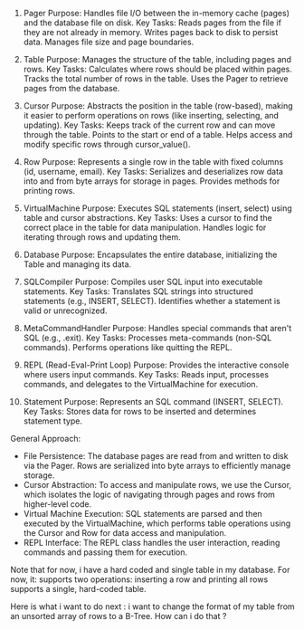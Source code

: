 1. Pager
Purpose: 
    Handles file I/O between the in-memory cache (pages) and the database file on disk.
Key Tasks:
    Reads pages from the file if they are not already in memory.
    Writes pages back to disk to persist data.
    Manages file size and page boundaries.


2. Table
Purpose: 
    Manages the structure of the table, including pages and rows.
Key Tasks:
    Calculates where rows should be placed within pages.
    Tracks the total number of rows in the table.
    Uses the Pager to retrieve pages from the database.


3. Cursor
Purpose: 
    Abstracts the position in the table (row-based), making it easier to perform operations on rows (like inserting, selecting, and updating).
Key Tasks:
    Keeps track of the current row and can move through the table.
    Points to the start or end of a table.
    Helps access and modify specific rows through cursor_value().


4. Row
Purpose: 
    Represents a single row in the table with fixed columns (id, username, email).
Key Tasks:
    Serializes and deserializes row data into and from byte arrays for storage in pages.
    Provides methods for printing rows.


5. VirtualMachine
Purpose: 
    Executes SQL statements (insert, select) using table and cursor abstractions.
Key Tasks:
    Uses a cursor to find the correct place in the table for data manipulation.
    Handles logic for iterating through rows and updating them.


6. Database
Purpose: 
    Encapsulates the entire database, initializing the Table and managing its data.


7. SQLCompiler
Purpose: 
    Compiles user SQL input into executable statements.
Key Tasks:
    Translates SQL strings into structured statements (e.g., INSERT, SELECT).
    Identifies whether a statement is valid or unrecognized.


8. MetaCommandHandler
Purpose: 
    Handles special commands that aren't SQL (e.g., .exit).
Key Tasks:
    Processes meta-commands (non-SQL commands).
    Performs operations like quitting the REPL.


9. REPL (Read-Eval-Print Loop)
Purpose: 
    Provides the interactive console where users input commands.
Key Tasks:
    Reads input, processes commands, and delegates to the VirtualMachine for execution.


10. Statement
Purpose: 
    Represents an SQL command (INSERT, SELECT).
Key Tasks:
    Stores data for rows to be inserted and determines statement type.


General Approach:
- File Persistence: 
    The database pages are read from and written to disk via the Pager. Rows are serialized into byte arrays to efficiently manage storage.
- Cursor Abstraction: 
    To access and manipulate rows, we use the Cursor, which isolates the logic of navigating through pages and rows from higher-level code.
- Virtual Machine Execution: 
    SQL statements are parsed and then executed by the VirtualMachine, which performs table operations using the Cursor and Row for data access and manipulation.
- REPL Interface: 
    The REPL class handles the user interaction, reading commands and passing them for execution.

Note that for now, i have a hard coded and single table in my database. For now, it:
supports two operations: inserting a row and printing all rows
supports a single, hard-coded table.

Here is what i want to do next : i want to change the format of my table from an unsorted array of rows to a B-Tree. How can i do that ? 